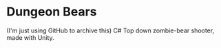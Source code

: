 # Dungeon Bears
(I'm just using GitHub to archive this)
C# Top down zombie-bear shooter, made with Unity.
